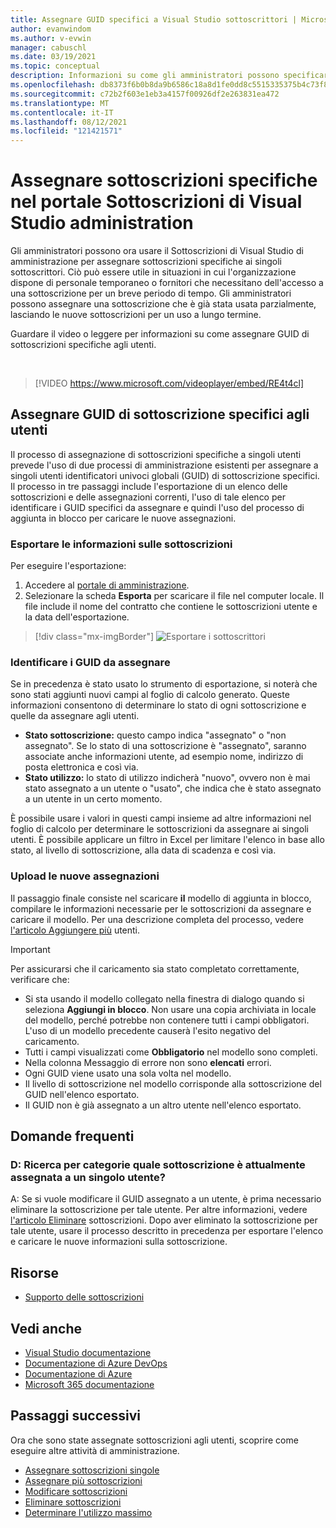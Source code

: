 ```yaml
---
title: Assegnare GUID specifici a Visual Studio sottoscrittori | Microsoft Docs
author: evanwindom
ms.author: v-evwin
manager: cabuschl
ms.date: 03/19/2021
ms.topic: conceptual
description: Informazioni su come gli amministratori possono specificare il GUID della sottoscrizione per i sottoscrittori
ms.openlocfilehash: db8373f6b0b8da9b6586c18a8d1fe0dd8c5515335375b4c73f84c839139044ae
ms.sourcegitcommit: c72b2f603e1eb3a4157f00926df2e263831ea472
ms.translationtype: MT
ms.contentlocale: it-IT
ms.lasthandoff: 08/12/2021
ms.locfileid: "121421571"
---
```

# <a name="assign-specific-subscriptions-in-the-visual-studio-subscriptions-administration-portal"></a>Assegnare sottoscrizioni specifiche nel portale Sottoscrizioni di Visual Studio administration

Gli amministratori possono ora usare il Sottoscrizioni di Visual Studio di amministrazione per assegnare sottoscrizioni specifiche ai singoli sottoscrittori.  Ciò può essere utile in situazioni in cui l'organizzazione dispone di personale temporaneo o fornitori che necessitano dell'accesso a una sottoscrizione per un breve periodo di tempo.  Gli amministratori possono assegnare una sottoscrizione che è già stata usata parzialmente, lasciando le nuove sottoscrizioni per un uso a lungo termine.  

Guardare il video o leggere per informazioni su come assegnare GUID di sottoscrizioni specifiche agli utenti. 

<br>

> [!VIDEO https://www.microsoft.com/videoplayer/embed/RE4t4cl]


## <a name="assign-specific-subscription-guids-to-users"></a>Assegnare GUID di sottoscrizione specifici agli utenti

Il processo di assegnazione di sottoscrizioni specifiche a singoli utenti prevede l'uso di due processi di amministrazione esistenti per assegnare a singoli utenti identificatori univoci globali (GUID) di sottoscrizione specifici.  Il processo in tre passaggi include l'esportazione di un elenco delle sottoscrizioni e delle assegnazioni correnti, l'uso di tale elenco per identificare i GUID specifici da assegnare e quindi l'uso del processo di aggiunta in blocco per caricare le nuove assegnazioni.

### <a name="export-your-subscriptions-information"></a>Esportare le informazioni sulle sottoscrizioni

Per eseguire l'esportazione:
1. Accedere al [portale di amministrazione](https://manage.visualstudio.com).
2. Selezionare la scheda **Esporta** per scaricare il file nel computer locale. Il file include il nome del contratto che contiene le sottoscrizioni utente e la data dell'esportazione.
> [!div class="mx-imgBorder"]
> ![Esportare i sottoscrittori](_img/exporting-subscriptions/exporting-subscriptions.png "Fare clic su Esporta per salvare l'elenco delle sottoscrizioni assegnate con le informazioni sul sottoscrittore.")

### <a name="identify-the-guids-you-want-to-assign"></a>Identificare i GUID da assegnare

Se in precedenza è stato usato lo strumento di esportazione, si noterà che sono stati aggiunti nuovi campi al foglio di calcolo generato.  Queste informazioni consentono di determinare lo stato di ogni sottoscrizione e quelle da assegnare agli utenti.  

- **Stato sottoscrizione:** questo campo indica "assegnato" o "non assegnato".  Se lo stato di una sottoscrizione è "assegnato", saranno associate anche informazioni utente, ad esempio nome, indirizzo di posta elettronica e così via. 
- **Stato utilizzo:** lo stato di utilizzo indicherà "nuovo", ovvero non è mai stato assegnato a un utente o "usato", che indica che è stato assegnato a un utente in un certo momento.  

È possibile usare i valori in questi campi insieme ad altre informazioni nel foglio di calcolo per determinare le sottoscrizioni da assegnare ai singoli utenti. È possibile applicare un filtro in Excel per limitare l'elenco in base allo stato, al livello di sottoscrizione, alla data di scadenza e così via. 

### <a name="upload-your-new-assignments"></a>Upload le nuove assegnazioni

Il passaggio finale consiste nel scaricare **il** modello di aggiunta in blocco, compilare le informazioni necessarie per le sottoscrizioni da assegnare e caricare il modello.  Per una descrizione completa del processo, vedere [l'articolo Aggiungere più](assign-license-bulk.md) utenti.  

> [!IMPORTANT]
> Per assicurarsi che il caricamento sia stato completato correttamente, verificare che:
> - Si sta usando il modello collegato nella finestra di dialogo quando si seleziona **Aggiungi in blocco**.  Non usare una copia archiviata in locale del modello, perché potrebbe non contenere tutti i campi obbligatori.  L'uso di un modello precedente causerà l'esito negativo del caricamento. 
> - Tutti i campi visualizzati come **Obbligatorio** nel modello sono completi.
> - Nella colonna Messaggio di errore non sono **elencati** errori.
> - Ogni GUID viene usato una sola volta nel modello. 
> - Il livello di sottoscrizione nel modello corrisponde alla sottoscrizione del GUID nell'elenco esportato. 
> - Il GUID non è già assegnato a un altro utente nell'elenco esportato. 

## <a name="frequently-asked-questions"></a>Domande frequenti
### <a name="q-how-do-i-change-which-subscription-is-currently-assigned-to-an-individual-user"></a>D: Ricerca per categorie quale sottoscrizione è attualmente assegnata a un singolo utente?
A: Se si vuole modificare il GUID assegnato a un utente, è prima necessario eliminare la sottoscrizione per tale utente.  Per altre informazioni, vedere [l'articolo Eliminare](delete-license.md) sottoscrizioni.  Dopo aver eliminato la sottoscrizione per tale utente, usare il processo descritto in precedenza per esportare l'elenco e caricare le nuove informazioni sulla sottoscrizione.  

## <a name="resources"></a>Risorse
- [Supporto delle sottoscrizioni](https://aka.ms/vsadminhelp)

## <a name="see-also"></a>Vedi anche
- [Visual Studio documentazione](/visualstudio/)
- [Documentazione di Azure DevOps](/azure/devops/)
- [Documentazione di Azure](/azure/)
- [Microsoft 365 documentazione](/microsoft-365/)

## <a name="next-steps"></a>Passaggi successivi
Ora che sono state assegnate sottoscrizioni agli utenti, scoprire come eseguire altre attività di amministrazione.
- [Assegnare sottoscrizioni singole](assign-license.md)
- [Assegnare più sottoscrizioni](assign-license-bulk.md)
- [Modificare sottoscrizioni](edit-license.md)
- [Eliminare sottoscrizioni](delete-license.md)
- [Determinare l'utilizzo massimo](maximum-usage.md)
